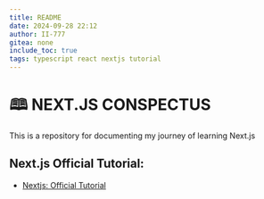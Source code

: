 ```yaml
---
title: README
date: 2024-09-28 22:12
author: II-777
gitea: none
include_toc: true
tags: typescript react nextjs tutorial
---
```


# 🕮 NEXT.JS CONSPECTUS

This is a repository for documenting my journey of learning Next.js

## Next.js Official Tutorial:
- [Nextjs: Official Tutorial](https://nextjs.org/learn/dashboard-app) 

